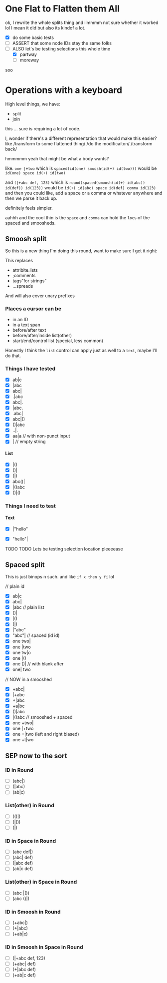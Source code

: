 
# One Flat to Flatten them All

ok, I rewrite the whole splits thing
and iimmmm not sure whether it worked lol
I mean it did
but also
its kindof a lot.

- [x] do some basic tests
- [ ] ASSERT that some node IDs stay the same folks
- [ ] ALSO let's be testing selections this whole time
  - [x] partway
  - [ ] moreway

soo



# Operations with a keyboard

High level things, we have:
- split
- join

this ... sure is requiring a lot of code.

I, wonder if there's a different representation
that would make this easier?
like /transform to some flattened thing/ /do the modificaiton/ /transform back/

hmmmmm yeah that might be what a body wants?

like.
`one |+two` which is
`spaced(id(one) smoosh(id(+) id(two)))`
would be
`id(one) space id(+) id(two)`

and `(|+abc def, 123)`
which is
`round(spaced(smoosh(id(+) id(abc)) id(def)) id(123))`
would be
`id(+) id(abc) space id(def) comma id(123)`
and then you could like, add a space or a comma or whatever anywhere
and then we parse it back up.

definitely feels simpler.

aahhh and the cool thin is the `space` and `comma` can hold the `loc`s of the spaced and smoosheds.


## Smoosh split

So this is a new thing I'm doing this round, want to make sure I get it right:

This replaces
- attribite.lists
- ;comments
- tags"for strings"
- ...spreads

And will also cover unary prefixes

### Places a cursor can be

- in an ID
- in a text span
- before/after text
- before/after/inside list(other)
- start/end/control list (special, less common)

Honestly I think the `list` control can apply just as well to a `text`, maybe I'll do that.

### Things I have tested

- [x] ab|c
- [x] |abc
- [x] abc|
- [x] .|abc
- [x] abc|.
- [x] |abc.
- [x] .abc|
- [x] abc|()
- [x] ()|abc
- [x] ..|.
- [x] aa|a // with non-punct input
- [x] | // empty string

#### List

- [x] |()
- [x] ()|
- [x] (|)
- [x] abc()|
- [x] |()abc
- [x] ()|()

### Things I need to test

#### Text

- [x] |"hello"
- [x] "hello"|


TODO TODO Lets be testing selection location pleeeease


## Spaced split

This is just binops n such. and like `if x then y fi` lol

// plain id
- [x] ab|c
- [x] abc|
- [x] |abc
// plain list
- [x] ()|
- [x] |()
- [x] (|)
- [x] |"abc"
- [x] "abc"|
// spaced (id id)
- [x] one two|
- [x] one |two
- [x] one tw|o
- [x] one |()
- [x] one ()|
// with blank after
- [x] one|  two

// NOW in a smooshed
- [x] +abc|
- [x] |+abc
- [x] +|abc
- [x] +a|bc
- [x] ()|abc
- [x] |()abc
// smooshed + spaced
- [x] one +two|
- [x] one |+two
- [x] one +|two (left and right biased)
- [x] one +t|wo

## SEP now to the sort

### ID in Round

- [ ] (abc|)
- [ ] (|abc)
- [ ] (ab|c)

### List(other) in Round

- [ ] (()|)
- [ ] (|())
- [ ] (|)

### ID in Space in Round

- [ ] (abc def|)
- [ ] (abc| def)
- [ ] (|abc def)
- [ ] (ab|c def)

### List(other) in Space in Round

- [ ] (abc |())
- [ ] (abc ()|)

### ID in Smoosh in Round

- [ ] (+abc|)
- [ ] (+|abc)
- [ ] (+ab|c)

### ID in Smoosh in Space in Round

- [ ] (|+abc def, 123)
- [ ] (+abc| def)
- [ ] (+|abc def)
- [ ] (+ab|c def)
